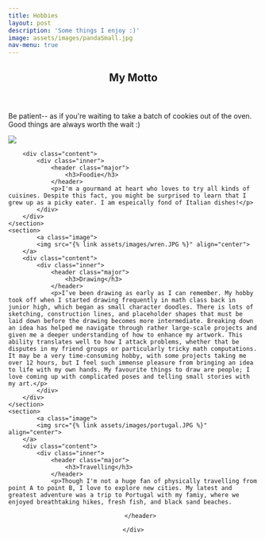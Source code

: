 ```yaml
---
title: Hobbies
layout: post
description: 'Some things I enjoy :)'
image: assets/images/pandaSmall.jpg
nav-menu: true
---
```


<!-- Main -->
<div id="main">

<!-- One -->
<section id="one">
	<div class="inner">
		<header class="major">
			<h2>My Motto</h2>
		</header>
		<p>Be patient-- as if you're waiting to take a batch of cookies out of the oven. Good things are always worth the wait :)</p>
	</div>
</section>

<!-- Two -->
<section id="two" class="spotlights">
	<section>
		<a class="image">
			<img src="{% link assets/images/smallPizza.jpg %}" align="center">
		</a>


		<div class="content">
			<div class="inner">
				<header class="major">
					<h3>Foodie</h3>
				</header>
				<p>I'm a gourmand at heart who loves to try all kinds of cuisines. Despite this fact, you might be surprised to learn that I grew up as a picky eater. I am espeically fond of Italian dishes!</p>
			</div>
		</div>
	</section>
	<section>
			<a class="image">
			<img src="{% link assets/images/wren.JPG %}" align="center">
		</a>
		<div class="content">
			<div class="inner">
				<header class="major">
					<h3>Drawing</h3>
				</header>
				<p>I’ve been drawing as early as I can remember. My hobby took off when I started drawing frequently in math class back in junior high, which began as small character doodles. There is lots of sketching, construction lines, and placeholder shapes that must be laid down before the drawing becomes more intermediate. Breaking down an idea has helped me navigate through rather large-scale projects and given me a deeper understanding of how to enhance my artwork. This ability translates well to how I attack problems, whether that be disputes in my friend groups or particularly tricky math computations. It may be a very time-consuming hobby, with some projects taking me over 12 hours, but I feel such immense pleasure from bringing an idea to life with my own hands. My favourite things to draw are people; I love coming up with complicated poses and telling small stories with my art.</p>
			</div>
		</div>
	</section>
	<section>
			<a class="image">
			<img src="{% link assets/images/portugal.JPG %}" align="center">
		</a>
		<div class="content">
			<div class="inner">
				<header class="major">
					<h3>Travelling</h3>
				</header>
				<p>Though I'm not a huge fan of physically travelling from point A to point B, I love to explore new cities. My latest and greatest adventure was a trip to Portugal with my famiy, where we enjoyed breathtaking hikes, fresh fish, and black sand beaches. 


<!-- Three -->
<section id="three">
	<div class="inner">
		<header class="major">
			
		</header>
		
	</div>
</section>

				
